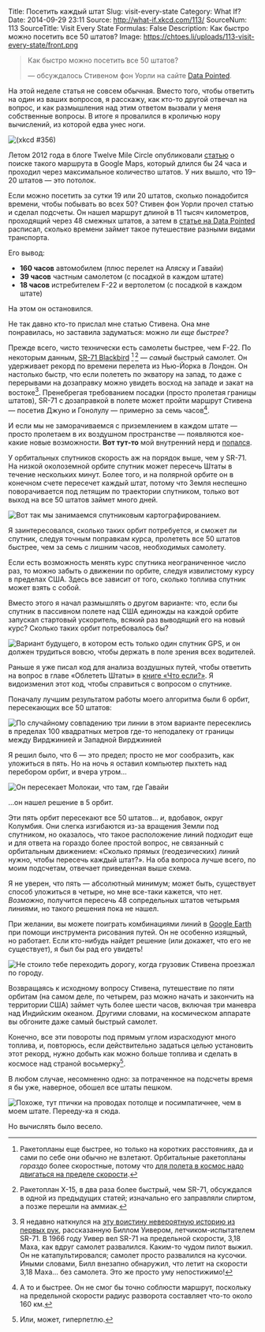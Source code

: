 Title: Посетить каждый штат
Slug: visit-every-state
Category: What If?
Date: 2014-09-29 23:11
Source: http://what-if.xkcd.com/113/
SourceNum: 113
SourceTitle: Visit Every State
Formulas: False
Description: Как быстро можно посетить все 50 штатов?
Image: https://chtoes.li/uploads/113-visit-every-state/front.png

> Как быстро можно посетить все 50 штатов?
>
> — обсуждалось Стивеном фон Уорли на сайте [Data Pointed](http://www.datapointed.net/2012/08/fastest-route-to-visit-all-fifty-united-states/).

На этой неделе статья не совсем обычная. Вместо того, чтобы ответить на один из ваших вопросов, я расскажу, как кто-то другой отвечал на вопрос, и как размышления над этим ответом вызвали у меня собственные вопросы. В итоге я провалился в кроличью нору вычислений, из которой едва унес ноги.

![](/uploads/113-visit-every-state/nerd_sniping_ru.png "(xkcd #356)")

Летом 2012 года в блоге Twelve Mile Circle опубликовали [статью](http://www.datapointed.net/2012/08/fastest-route-to-visit-all-fifty-united-states/) о поиске такого маршрута в Google Maps, который длился бы 24 часа и проходил через максимальное количество штатов. У них вышло, что 19–20 штатов — это потолок.

Если можно посетить за сутки 19 или 20 штатов, сколько понадобится времени, чтобы побывать во всех 50? Стивен фон Уорли прочел статью и сделал подсчеты. Он нашел маршрут длиной в 11 тысяч километров, проходящий через 48 смежных штатов, а затем в [статье на Data Pointed](http://www.datapointed.net/2012/08/fastest-route-to-visit-all-fifty-united-states/) расписал, сколько времени займет такое путешествие разными видами транспорта.

Его вывод:

* **160 часов** автомобилем (плюс перелет на Аляску и Гавайи)
* **39 часов** частным самолетом (с посадкой в каждом штате)
* **18 часов** истребителем F-22 и вертолетом (с посадкой в каждом штате)

На этом он остановился.

Не так давно кто-то прислал мне статью Стивена. Она мне понравилась, но заставила задуматься: можно ли _еще быстрее_?

Прежде всего, чисто технически есть самолеты быстрее, чем F-22. По некоторым данным, [SR-71 Blackbird](https://ru.wikipedia.org/wiki/Lockheed_SR-71) [^1]&thinsp;[^2] — _самый_ быстрый самолет. Он удерживает рекорд по времени перелета из Нью-Йорка в Лондон. Он настолько быстр, что если полететь по экватору на запад, то даже с перерывами на дозаправку можно увидеть восход на западе и закат на востоке[^3]. Пренебрегая требованием посадки (просто пролетая границы штатов), SR-71 с дозаправкой в полете может пройти маршрут Стивена — посетив Джуно и Гонолулу — примерно за семь часов[^4].

[^1]: Ракетопланы еще быстрее, но только на коротких расстояниях, да и сами по себе они обычно не взлетают. Орбитальные ракетопланы _гораздо_ более скоростные, потому что [для полета в космос надо двигаться на пределе скорости](https://chtoes.li/orbital-speed/).
[^2]: Ракетоплан X-15, в два раза более быстрый, чем SR-71, обсуждался в одной из предыдущих статей; изначально его заправляли спиртом, а позже перешли на аммиак.
[^3]: Я недавно наткнулся на [эту воистину невероятную историю из первых рук](http://www.roadrunnersinternationale.com/roadrunner_blog/?p=188), рассказанную Биллом Уивером, летчиком-испытателем SR-71. В 1966 году Уивер вел SR-71 на предельной скорости, 3,18 Маха, как вдруг самолет развалился. Каким-то чудом пилот выжил. Он не катапультировался; самолет просто развалился на кусочки. Иными словами, Билл внезапно обнаружил, что летит на скорости 3,18 Маха… без самолета. Это же просто уму непостижимо!
[^4]: А то и быстрее. Он не смог бы точно соблюсти маршрут, поскольку на предельной скорости радиус разворота составляет что-то около 160 км.

И если мы не заморачиваемся с приземлением в каждом штате — просто пролетаем в их воздушном пространстве — появляются кое-какие новые возможности. **Вот тут-то** мой внутренний нерд и [попался](http://xkcd.ru/356/).

У орбитальных спутников скорость аж на порядок выше, чем у SR-71. На низкой околоземной орбите спутник может пересечь Штаты в течение нескольких минут. Более того, и на полярной орбите он в конечном счете пересечет каждый штат, потому что Земля неспешно поворачивается под летящим по траектории спутником, только вот выход на все 50 штатов займет много дней.

![](/uploads/113-visit-every-state/polar.png "Вот так мы занимаемся спутниковым картографированием.")

Я заинтересовался, сколько таких орбит потребуется, и сможет ли спутник, следуя точным поправкам курса, пролететь все 50 штатов быстрее, чем за семь с лишним часов, необходимых самолету.

Если есть возможность менять курс спутника неограниченное число раз, то можно забыть о движении по орбите, следуя извилистому курсу в пределах США. Здесь все зависит от того, сколько топлива спутник может взять с собой.

Вместо этого я начал размышлять о другом варианте: что, если бы спутник в пассивном полете над США единожды на каждой орбите запускал стартовый ускоритель, всякий раз выводящий его на новый курс? Сколько таких орбит потребовалось бы?

![](/uploads/113-visit-every-state/orbits.png "Вариант будущего, в котором есть только один спутник GPS, и он должен трудиться вовсю, чтобы держать в поле зрения всех водителей.")

Раньше я уже писал код для анализа воздушных путей, чтобы ответить на вопрос в главе «Облететь Штаты» в [книге «Что если?»](http://www.amazon.com/What-If-Scientific-Hypothetical-Questions/dp/0544272994). Я видоизменил этот код, чтобы справиться с вопросом о спутнике.

Поначалу лучшим результатом работы моего алгоритма были 6 орбит, пересекающих все 50 штатов:

![](/uploads/113-visit-every-state/six_ru.png "По случайному совпадению три линии в этом варианте пересеклись в пределах 100 квадратных метров где-то неподалеку от границы между Вирджинией и Западной Вирджинией")

Я решил было, что 6 — это предел; просто не мог сообразить, как уложиться в пять. Но на ночь я оставил компьютер пыхтеть над перебором орбит, и вчера утром…

![](/uploads/113-visit-every-state/five_ru.png "Он пересекает Молокаи, что там, где Гавайи")

…он нашел решение в 5 орбит.

Эти пять орбит пересекают все 50 штатов… _и_, вдобавок, округ Колумбия. Они слегка изгибаются из-за вращения Земли под спутником, но оказалось, что такое расположение линий подходит еще и для ответа на гораздо более простой вопрос, не связанный с орбитальным движением: «Сколько прямых (геодезических) линий нужно, чтобы пересечь каждый штат?». На оба вопроса лучше всего, по моим подсчетам, отвечает приведенная выше схема.

Я не уверен, что пять — абсолютный минимум; может быть, существует способ уложиться в четыре, но мне все-таки кажется, что нет. _Возможно_, получится пересечь 48 сопредельных штатов четырьмя линиями, но такого решения пока не нашел.

При желании, вы можете поиграть комбинациями линий в [Google Earth](https://www.google.com/earth/) при помощи инструмента рисования путей. Он не особенно изящный, но работает. Если кто-нибудь найдет решение (или докажет, что его не существует), я был бы рад его увидеть!

![](/uploads/113-visit-every-state/truck_ru.png "Не стоило тебе переходить дорогу, когда грузовик Стивена проезжал по городу.")

Возвращаясь к исходному вопросу Стивена, путешествие по пяти орбитам (на самом деле, по четырем, раз можно начать и закончить на территории США) займет чуть более шести часов, включая три маневра над Индийским океаном. Другими словами, на космическом аппарате вы обгоните даже самый быстрый самолет.

Конечно, все эти повороты под прямым углом израсходуют много топлива, и, повторюсь, если действительно задаться целью установить этот рекорд, нужно добыть как можно больше топлива и сделать в космосе над страной восьмерку[^5].

[^5]: Или, может, гиперпетлю.

В любом случае, несомненно одно: за потраченное на подсчеты время я бы уже, наверное, обошел все штаты пешком.

![](/uploads/113-visit-every-state/walked.png "Похоже, тут птички на проводах потолще и посимпатичнее, чем в моем штате. Перееду-ка я сюда.")

Но вычислять было весело.
